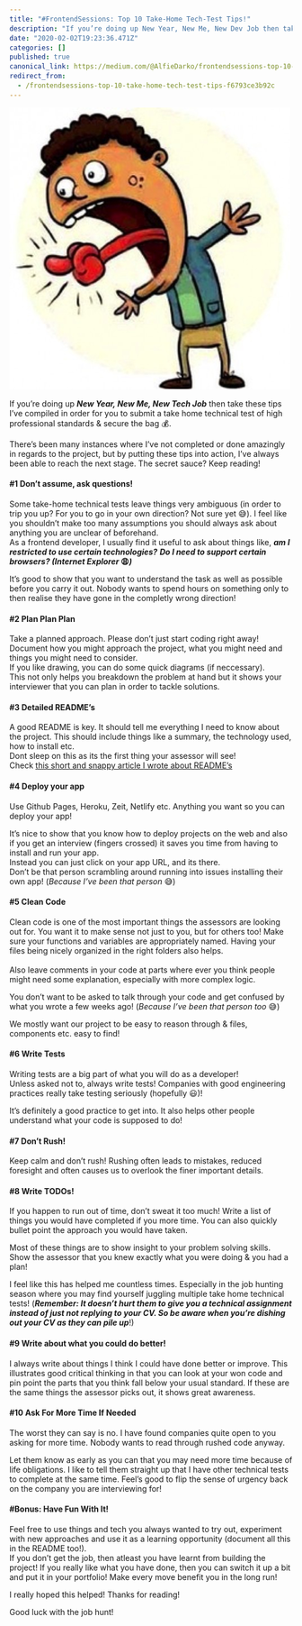```yaml
---
title: "#FrontendSessions: Top 10 Take-Home Tech-Test Tips!"
description: "If you’re doing up New Year, New Me, New Dev Job then take these tips I’ve compiled in order for you to submit a take home technical test…"
date: "2020-02-02T19:23:36.471Z"
categories: []
published: true
canonical_link: https://medium.com/@AlfieDarko/frontendsessions-top-10-take-home-tech-test-tips-f6793ce3b92c
redirect_from:
  - /frontendsessions-top-10-take-home-tech-test-tips-f6793ce3b92c
---
```


![Image of a boy with his toungue tied and twisted](./asset-1.png)

If you’re doing up **_New Year, New Me, New Tech Job_** then take these tips I’ve compiled in order for you to submit a take home technical test of high professional standards & secure the bag 💰.

There’s been many instances where I’ve not completed or done amazingly in regards to the project, but by putting these tips into action, I’ve always been able to reach the next stage. The secret sauce? Keep reading!

#### #1 Don’t assume, ask questions!

Some take-home technical tests leave things very ambiguous (in order to trip you up? For you to go in your own direction? Not sure yet 😅). I feel like you shouldn’t make too many assumptions you should always ask about anything you are unclear of beforehand.  
As a frontend developer, I usually find it useful to ask about things like, **_am I restricted to use certain technologies?_** **_Do I need to support certain browsers? (Internet Explorer_ 😩_)_**

It’s good to show that you want to understand the task as well as possible before you carry it out. Nobody wants to spend hours on something only to then realise they have gone in the completly wrong direction!

#### **#2 Plan Plan Plan**

Take a planned approach. Please don’t just start coding right away!  
Document how you might approach the project, what you might need and things you might need to consider.   
If you like drawing, you can do some quick diagrams (if neccessary).   
This not only helps you breakdown the problem at hand but it shows your interviewer that you can plan in order to tackle solutions.

#### **#3 Detailed README’s**

A good README is key. It should tell me everything I need to know about the project. This should include things like a summary, the technology used, how to install etc.   
Dont sleep on this as its the first thing your assessor will see!  
Check [this short and snappy article I wrote about README’s](https://medium.com/p/4d2df0a5342e)

#### **#4 Deploy your app**

Use Github Pages, Heroku, Zeit, Netlify etc. Anything you want so you can deploy your app!

It’s nice to show that you know how to deploy projects on the web and also if you get an interview (fingers crossed) it saves you time from having to install and run your app.   
Instead you can just click on your app URL, and its there.   
Don’t be that person scrambling around running into issues installing their own app! (_Because I’ve been that person_ 😅)

#### **#5 Clean Code**

Clean code is one of the most important things the assessors are looking out for. You want it to make sense not just to you, but for others too! Make sure your functions and variables are appropriately named. Having your files being nicely organized in the right folders also helps.  
   
Also leave comments in your code at parts where ever you think people might need some explanation, especially with more complex logic.

You don’t want to be asked to talk through your code and get confused by what you wrote a few weeks ago! (_Because I’ve been that person too_ 😅)

We mostly want our project to be easy to reason through & files, components etc. easy to find!

#### #6 Write Tests

Writing tests are a big part of what you will do as a developer!   
Unless asked not to, always write tests! Companies with good engineering practices really take testing seriously (hopefully 😃)!

It’s definitely a good practice to get into. It also helps other people understand what your code is supposed to do!

#### **#7 Don’t Rush!**

Keep calm and don’t rush! Rushing often leads to mistakes, reduced foresight and often causes us to overlook the finer important details.

#### **#8 Write TODOs!**

If you happen to run out of time, don’t sweat it too much! Write a list of things you would have completed if you more time. You can also quickly bullet point the approach you would have taken.

Most of these things are to show insight to your problem solving skills. Show the assessor that you knew exactly what you were doing & you had a plan!

I feel like this has helped me countless times. Especially in the job hunting season where you may find yourself juggling multiple take home technical tests! (**_Remember: It doesn’t hurt them to give you a technical assignment instead of just not replying to your CV. So be aware when you’re dishing out your CV as they can pile up_**!)

#### **#9 Write about what you could do better!**

I always write about things I think I could have done better or improve. This illustrates good critical thinking in that you can look at your won code and pin point the parts that you think fall below your usual standard. If these are the same things the assessor picks out, it shows great awareness.

#### #10 Ask For More Time If Needed

The worst they can say is no. I have found companies quite open to you asking for more time. Nobody wants to read through rushed code anyway.

Let them know as early as you can that you may need more time because of life obligations. I like to tell them straight up that I have other technical tests to complete at the same time. Feel’s good to flip the sense of urgency back on the company you are interviewing for!

#### **#Bonus: Have Fun With It!**

Feel free to use things and tech you always wanted to try out, experiment with new approaches and use it as a learning opportunity (document all this in the README too!).  
If you don’t get the job, then atleast you have learnt from building the project! If you really like what you have done, then you can switch it up a bit and put it in your portfolio! Make every move benefit you in the long run!

I really hoped this helped! Thanks for reading!

Good luck with the job hunt!

